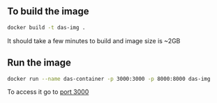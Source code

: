## To build the image
```sh
docker build -t das-img .
```
It should take a few minutes to build and image size is ~2GB
## Run the image
```sh
docker run --name das-container -p 3000:3000 -p 8000:8000 das-img
```
To access it go to [port 3000](http://127.0.0.1:3000)